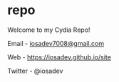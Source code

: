 # repo
Welcome to my Cydia Repo!

Email - iosadev7008@gmail.com

Web - https://iosadev.github.io/site

Twitter - @iosadev
